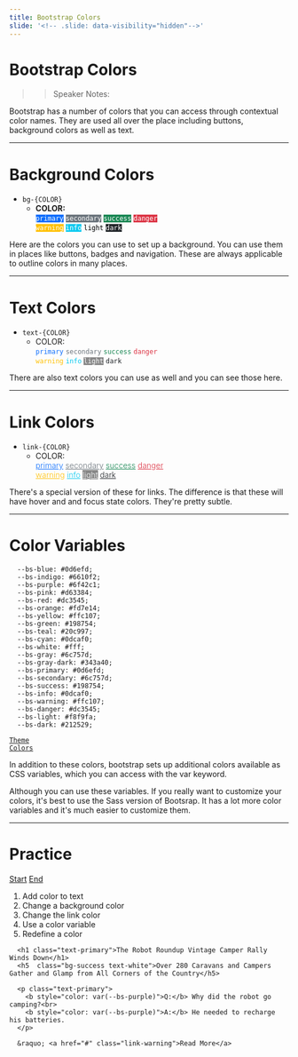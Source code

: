 ```yaml
---
title: Bootstrap Colors
slide: '<!-- .slide: data-visibility="hidden"-->'
---
```


<!-- .slide: data-state="layout-title" class="bg-dark"-->

# Bootstrap Colors

> > Speaker Notes:

Bootstrap has a number of colors that you can access through contextual color names. They are used all over the place including buttons, background colors as well as text.

---

<!-- .slide: data-state="layout-code-list" -->

# Background Colors

- `bg-{COLOR}`
  - <b>COLOR:</b><br>
    <code class="btn btn-secondary" style="border: transparent; background:#0d6efd; color: white">primary</code>
    <code class="btn btn-secondary" style="border: transparent; background:#6c757d; color: white">secondary</code>
    <code class="btn btn-secondary" style="border: transparent; background:#198754; color: white">success</code>
    <code class="btn btn-secondary" style="border: transparent; background:#dc3545; color: white">danger</code><br>
    <code class="btn btn-secondary" style="border: transparent; background:#ffc107; color: white">warning</code>
    <code class="btn btn-secondary" style="border: transparent; background:#0dcaf0; color: white">info</code>
    <code class="btn btn-secondary" style="border: transparent; background:#f8f9fa; color: black">light</code>
    <code class="btn btn-secondary" style="border: transparent; background:#212529; color: white">dark</code>

> >

Here are the colors you can use to set up a background. You can use them in places like buttons, badges and navigation. These are always applicable to outline colors in many places.

---

<!-- .slide: data-state="layout-code-list" -->

# Text Colors

- `text-{COLOR}`
  - COLOR:<br>
    <code class="btn btn-outline-secondary" style="background:transparent; color: #0d6efd">primary</code>
    <code class="btn btn-outline-secondary" style="background:transparent; color: #6c757d">secondary</code>
    <code class="btn btn-outline-secondary" style="background:transparent; color: #198754">success</code>
    <code class="btn btn-outline-secondary" style="background:transparent; color: #dc3545">danger</code><br>
    <code class="btn btn-outline-secondary" style="background:transparent; color: #ffc107">warning</code>
    <code class="btn btn-outline-secondary" style="background:transparent; color: #0dcaf0">info</code>
    <code class="btn btn-outline-secondary" style="background:#888; color: #f8f9fa">light</code>
    <code class="btn btn-outline-secondary" style="background:transparent; color: #212529">dark</code>

> >

There are also text colors you can use as well and you can see those here.

---

<!-- .slide: data-state="layout-code-list" -->

# Link Colors

- `link-{COLOR}`
  - COLOR:<br>
    <a href="#" class="link-secondary d-inline-block m-1 p-1" style="font-weight: 300; text-decoration: underline; background:transparent; color: #0d6efd">primary</a>
    <a href="#" class="link-secondary d-inline-block m-1 p-1" style="font-weight: 300; text-decoration: underline; background:transparent; color: #6c757d">secondary</a>
    <a href="#" class="link-secondary d-inline-block m-1 p-1" style="font-weight: 300; text-decoration: underline; background:transparent; color: #198754">success</a>
    <a href="#" class="link-secondary d-inline-block m-1 p-1" style="font-weight: 300; text-decoration: underline; background:transparent; color: #dc3545">danger</a><br>
    <a href="#" class="link-secondary d-inline-block m-1 p-1" style="font-weight: 300; text-decoration: underline; background:transparent; color: #ffc107">warning</a>
    <a href="#" class="link-secondary d-inline-block m-1 p-1" style="font-weight: 300; text-decoration: underline; background:transparent; color: #0dcaf0">info</a>
    <a href="#" class="link-secondary d-inline-block m-1 p-1" style="font-weight: 300; text-decoration: underline; background:#888; color: #f8f9fa">light</a>
    <a href="#" class="link-secondary d-inline-block m-1 p-1" style="font-weight: 300; text-decoration: underline; background:transparent; color: #212529">dark</a>

> >

There's a special version of these for links. The difference is that these will have hover and and focus state colors. They're pretty subtle.

---

<!-- .slide: data-state="layout-code-list" -->

# Color Variables

```
  --bs-blue: #0d6efd;
  --bs-indigo: #6610f2;
  --bs-purple: #6f42c1;
  --bs-pink: #d63384;
  --bs-red: #dc3545;
  --bs-orange: #fd7e14;
  --bs-yellow: #ffc107;
  --bs-green: #198754;
  --bs-teal: #20c997;
  --bs-cyan: #0dcaf0;
  --bs-white: #fff;
  --bs-gray: #6c757d;
  --bs-gray-dark: #343a40;
  --bs-primary: #0d6efd;
  --bs-secondary: #6c757d;
  --bs-success: #198754;
  --bs-info: #0dcaf0;
  --bs-warning: #ffc107;
  --bs-danger: #dc3545;
  --bs-light: #f8f9fa;
  --bs-dark: #212529;
```

<a href="https://getbootstrap.com/docs/5.0/customize/color/#theme-colors" target="_blank"><code class="code-exciting mt-3">Theme Colors</code></a>

> >

In addition to these colors, bootstrap sets up additional colors available as CSS variables, which you can access with the var keyword.

Although you can use these variables. If you really want to customize your colors, it's best to use the Sass version of Bootsrap. It has a lot more color variables and it's much easier to customize them.

---

<!-- .slide: data-state="layout-title" class="bg-dark"-->

# Practice

<div class="btn-group mt-3" role="group" aria-label="Basic example">
  <a type="button" class="animate__animated animate__backInLeft btn btn-lg btn-exciting text-white" href="https://codepen.io/planetoftheweb/pen/zYNdxJz" target="_blank">Start</a>
  <a type="button" class="animate__animated animate__backInRight animate__slow btn btn-lg btn-primary text-white" href="https://codepen.io/planetoftheweb/pen/zYNdxWw?editors=1100" target="_blank">End</a>
</div>

1. Add color to text
1. Change a background color
1. Change the link color
1. Use a color variable
1. Redefine a color

> >

```
  <h1 class="text-primary">The Robot Roundup Vintage Camper Rally Winds Down</h1>
  <h5  class="bg-success text-white">Over 280 Caravans and Campers Gather and Glamp from All Corners of the Country</h5>

  <p class="text-primary">
    <b style="color: var(--bs-purple)">Q:</b> Why did the robot go camping?<br>
    <b style="color: var(--bs-purple)">A:</b> He needed to recharge his batteries.
  </p>

  &raquo; <a href="#" class="link-warning">Read More</a>
```
